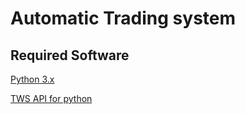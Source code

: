 # Automatic Trading system

## Required Software
[Python 3.x](https://www.python.org/downloads/)

[TWS API for python](http://interactivebrokers.github.io/tws-api/#gsc.tab=0)
